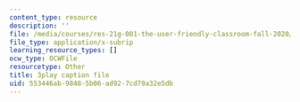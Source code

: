 ```yaml
---
content_type: resource
description: ''
file: /media/courses/res-21g-001-the-user-friendly-classroom-fall-2020/553446ab98485b06ad927cd79a32e5db_b04CichdN5g.vtt
file_type: application/x-subrip
learning_resource_types: []
ocw_type: OCWFile
resourcetype: Other
title: 3play caption file
uid: 553446ab-9848-5b06-ad92-7cd79a32e5db
---
```

